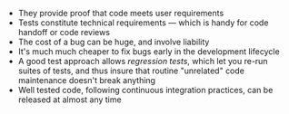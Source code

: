 - They provide proof that code meets user requirements
- Tests constitute technical requirements &mdash; which is handy for code handoff or code reviews
- The cost of a bug can be huge, and involve liability
- It's much much cheaper to fix bugs early in the development lifecycle
- A good test approach allows *regression tests*, which let you re-run suites of tests, and thus insure that routine "unrelated" code maintenance doesn't break anything
- Well tested code, following continuous integration practices, can be released at almost any time
